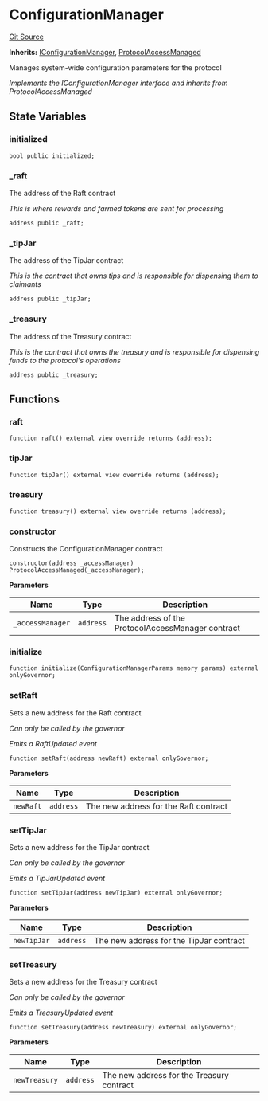 # ConfigurationManager
[Git Source](https://github.com/OasisDEX/summer-earn-protocol/blob/f5de2d90d66614e7bd59fd42a9d06b870fe474cd/src/contracts/ConfigurationManager.sol)

**Inherits:**
[IConfigurationManager](/src/interfaces/IConfigurationManager.sol/interface.IConfigurationManager.md), [ProtocolAccessManaged](/src/contracts/ProtocolAccessManaged.sol/contract.ProtocolAccessManaged.md)

Manages system-wide configuration parameters for the protocol

*Implements the IConfigurationManager interface and inherits from ProtocolAccessManaged*


## State Variables
### initialized

```solidity
bool public initialized;
```


### _raft
The address of the Raft contract

*This is where rewards and farmed tokens are sent for processing*


```solidity
address public _raft;
```


### _tipJar
The address of the TipJar contract

*This is the contract that owns tips and is responsible for
dispensing them to claimants*


```solidity
address public _tipJar;
```


### _treasury
The address of the Treasury contract

*This is the contract that owns the treasury and is responsible for
dispensing funds to the protocol's operations*


```solidity
address public _treasury;
```


## Functions
### raft


```solidity
function raft() external view override returns (address);
```

### tipJar


```solidity
function tipJar() external view override returns (address);
```

### treasury


```solidity
function treasury() external view override returns (address);
```

### constructor

Constructs the ConfigurationManager contract


```solidity
constructor(address _accessManager) ProtocolAccessManaged(_accessManager);
```
**Parameters**

|Name|Type|Description|
|----|----|-----------|
|`_accessManager`|`address`|The address of the ProtocolAccessManager contract|


### initialize


```solidity
function initialize(ConfigurationManagerParams memory params) external onlyGovernor;
```

### setRaft

Sets a new address for the Raft contract

*Can only be called by the governor*

*Emits a RaftUpdated event*


```solidity
function setRaft(address newRaft) external onlyGovernor;
```
**Parameters**

|Name|Type|Description|
|----|----|-----------|
|`newRaft`|`address`|The new address for the Raft contract|


### setTipJar

Sets a new address for the TipJar contract

*Can only be called by the governor*

*Emits a TipJarUpdated event*


```solidity
function setTipJar(address newTipJar) external onlyGovernor;
```
**Parameters**

|Name|Type|Description|
|----|----|-----------|
|`newTipJar`|`address`|The new address for the TipJar contract|


### setTreasury

Sets a new address for the Treasury contract

*Can only be called by the governor*

*Emits a TreasuryUpdated event*


```solidity
function setTreasury(address newTreasury) external onlyGovernor;
```
**Parameters**

|Name|Type|Description|
|----|----|-----------|
|`newTreasury`|`address`|The new address for the Treasury contract|



